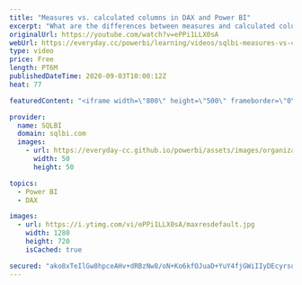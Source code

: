 ```yaml
---
title: "Measures vs. calculated columns in DAX and Power BI"
excerpt: "What are the differences between measures and calculated columns in DAX and Power BI? All the answers in this short video. Do you want to know more? Start with Introducing to DAX free course: https://www.sqlbi.com/p/introducing-dax-video-course/ Go deeper with Mastering DAX: https://www.sqlbi.com/p/mastering-dax-video-course/"
originalUrl: https://youtube.com/watch?v=ePPi1LLX0sA
webUrl: https://everyday.cc/powerbi/learning/videos/sqlbi-measures-vs-calculated-columns-in-dax-and-power-bi/
type: video
price: Free
length: PT6M
publishedDateTime: 2020-09-03T10:00:12Z
heat: 77

featuredContent: "<iframe width=\"800\" height=\"500\" frameborder=\"0\" src=\"https://www.youtube.com/embed/ePPi1LLX0sA\" allow=\"accelerometer; autoplay; encrypted-media; gyroscope; picture-in-picture\" allowfullscreen></iframe>"

provider:
  name: SQLBI
  domain: sqlbi.com
  images:
    - url: https://everyday-cc.github.io/powerbi/assets/images/organizations/sqlbi.com-50x50.jpg
      width: 50
      height: 50

topics:
  - Power BI
  - DAX

images:
  - url: https://i.ytimg.com/vi/ePPi1LLX0sA/maxresdefault.jpg
    width: 1280
    height: 720
    isCached: true

secured: "ako8xTeIlGw8hpceAHv+dRBzNw8/oN+Ko6kfOJuaD+YuY4fjGWiIIyDEcyrsqPcZtr8mhuOA+uVTY+toBFmM5e1aZu2w2EB0irfQ8m0BQB3JjhxiNzBYxfOd8SJA1U9d0OUEV2EZJX1dSHLtcdYzuPUkCmvRJvfdU3SuhVvbLr/NDkWE5eOqk9yuZ77a7mWOM+u+mbJ6a1RHS6/e6kBftcQxSkkivLMBmhS3AMEs16SQ2HnItGGiKwHTTctP1qifb2jb3K0hmHZK2EEDdVVz8khPoyALVOHIChOibJAc3+B9zSV4/IH6vAECGUeVGUlCGxYr5hdonhgXq179t4qJhTN6tziJBsX1J5lW09NXOeStUcQenYlEu5+ERBGDDddgupkOwzrsjX8RyI+toBmqqKWtu6uP2bGjKBvY/1K/81c=;9nKWdPBCNChtfLgvqDvWoQ=="
---
```


